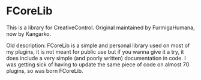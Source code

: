 FCoreLib
===============

This is a library for CreativeControl.
Original maintained by FurmigaHumana, now by Kangarko.

Old description:
FCoreLib is a simple and personal library used on most of my plugins, it is not meant for public use but if you wanna give it a try, it does include a very simple (and poorly written) documentation in code. I was getting sick of having to update the same piece of code on almost 70 plugins, so was born FCoreLib.
